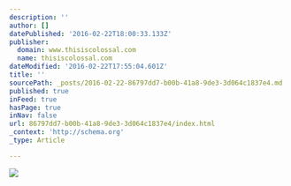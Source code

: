 ```yaml
---
description: ''
author: []
datePublished: '2016-02-22T18:00:33.133Z'
publisher:
  domain: www.thisiscolossal.com
  name: thisiscolossal.com
dateModified: '2016-02-22T17:55:04.601Z'
title: ''
sourcePath: _posts/2016-02-22-86797dd7-b00b-41a8-9de3-3d064c1837e4.md
published: true
inFeed: true
hasPage: true
inNav: false
url: 86797dd7-b00b-41a8-9de3-3d064c1837e4/index.html
_context: 'http://schema.org'
_type: Article

---
```

![](http://www.thisiscolossal.com/wp-content/uploads/2016/02/Aqueduct_04.jpg)